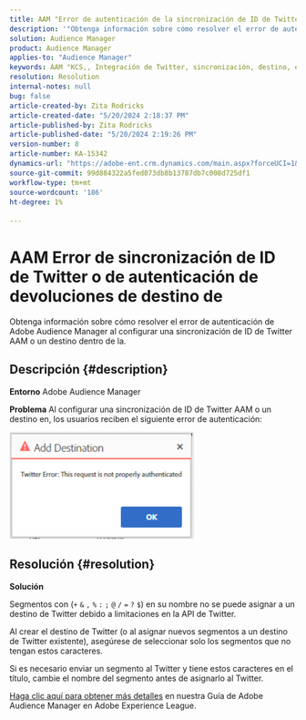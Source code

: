 ```yaml
---
title: AAM "Error de autenticación de la sincronización de ID de Twitter o de la de destino"
description: '"Obtenga información sobre cómo resolver el error de autenticación de Adobe Audience Manager al configurar una sincronización de ID de Twitter AAM o un destino dentro de la".'
solution: Audience Manager
product: Audience Manager
applies-to: "Audience Manager"
keywords: AAM "KCS,, Integración de Twitter, sincronización, destino, error de autenticación, ID, Adobe Audience Manager"
resolution: Resolution
internal-notes: null
bug: false
article-created-by: Zita Rodricks
article-created-date: "5/20/2024 2:18:37 PM"
article-published-by: Zita Rodricks
article-published-date: "5/20/2024 2:19:26 PM"
version-number: 8
article-number: KA-15342
dynamics-url: "https://adobe-ent.crm.dynamics.com/main.aspx?forceUCI=1&pagetype=entityrecord&etn=knowledgearticle&id=90bce2d3-b316-ef11-9f8a-6045bd026dc7"
source-git-commit: 99d884322a5fed073db8b13787db7c008d725df1
workflow-type: tm+mt
source-wordcount: '186'
ht-degree: 1%

---
```


# AAM Error de sincronización de ID de Twitter o de autenticación de devoluciones de destino de


Obtenga información sobre cómo resolver el error de autenticación de Adobe Audience Manager al configurar una sincronización de ID de Twitter AAM o un destino dentro de la.

## Descripción {#description}


<b>Entorno</b>
Adobe Audience Manager

<b>Problema</b>
Al configurar una sincronización de ID de Twitter AAM o un destino en, los usuarios reciben el siguiente error de autenticación:

![](assets/___94bce2d3-b316-ef11-9f8a-6045bd026dc7___.png)


## Resolución {#resolution}


<b>Solución</b>

Segmentos con (`+` `&` `,` `%` `:` `;` `@` `/` `=` `?` `$`) en su nombre no se puede asignar a un destino de Twitter debido a limitaciones en la API de Twitter.

Al crear el destino de Twitter (o al asignar nuevos segmentos a un destino de Twitter existente), asegúrese de seleccionar solo los segmentos que no tengan estos caracteres.

Si es necesario enviar un segmento al Twitter y tiene estos caracteres en el título, cambie el nombre del segmento antes de asignarlo al Twitter.

[Haga clic aquí para obtener más detalles](https://experienceleague.adobe.com/docs/audience-manager/user-guide/features/destinations/device-based/twitter-tailored-audiences.html?lang=en#segment-mapping-considerations) en nuestra Guía de Adobe Audience Manager en Adobe Experience League.
